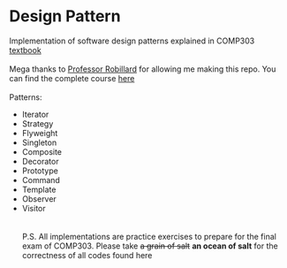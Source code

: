 # Design Pattern
Implementation of software design patterns explained in COMP303 <a href="https://link.springer.com/book/10.1007/978-3-030-24094-3">textbook</a> <br/> <br/>
Mega thanks to <a href="https://github.com/prmr">Professor Robillard</a> for allowing me making this repo. You can find the complete course <a href="https://github.com/prmr/SoftwareDesign">here</a> <br/> <br/>
Patterns:
- Iterator
- Strategy
- Flyweight
- Singleton
- Composite
- Decorator
- Prototype
- Command
- Template
- Observer
- Visitor
<br/><br/><br/>
P.S. All implementations are practice exercises to prepare for the final exam of COMP303. Please take <s>a grain of salt</s> <b>an ocean of salt</b> for the correctness of all codes found here
